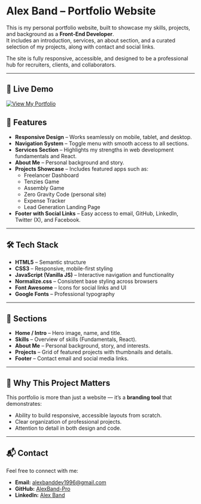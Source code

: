 # Alex Band – Portfolio Website

This is my personal portfolio website, built to showcase my skills, projects, and background as a **Front-End Developer**.  
It includes an introduction, services, an about section, and a curated selection of my projects, along with contact and social links.  

The site is fully responsive, accessible, and designed to be a professional hub for recruiters, clients, and collaborators.

---

## 🔗 Live Demo

[![View My Portfolio](https://github.com/user-attachments/assets/5fafcd88-79e8-4d39-a6bd-093cb7f1e4c1)](https://zerogravitycode.netlify.app/)


## 🚀 Features

- **Responsive Design** – Works seamlessly on mobile, tablet, and desktop.  
- **Navigation System** – Toggle menu with smooth access to all sections.  
- **Services Section** – Highlights my strengths in web development fundamentals and React.  
- **About Me** – Personal background and story.  
- **Projects Showcase** – Includes featured apps such as:
  - Freelancer Dashboard  
  - Tenzies Game  
  - Assembly Game  
  - Zero Gravity Code (personal site)  
  - Expense Tracker  
  - Lead Generation Landing Page  
- **Footer with Social Links** – Easy access to email, GitHub, LinkedIn, Twitter (X), and Facebook.  

---

## 🛠 Tech Stack

- **HTML5** – Semantic structure  
- **CSS3** – Responsive, mobile-first styling  
- **JavaScript (Vanilla JS)** – Interactive navigation and functionality  
- **Normalize.css** – Consistent base styling across browsers  
- **Font Awesome** – Icons for social links and UI  
- **Google Fonts** – Professional typography  

---

## 📂 Sections

- **Home / Intro** – Hero image, name, and title.  
- **Skills** – Overview of skills (Fundamentals, React).  
- **About Me** – Personal background, story, and interests.  
- **Projects** – Grid of featured projects with thumbnails and details.  
- **Footer** – Contact email and social media links.  

---

## 🌟 Why This Project Matters

This portfolio is more than just a website — it’s a **branding tool** that demonstrates:  

- Ability to build responsive, accessible layouts from scratch.  
- Clear organization of professional projects.  
- Attention to detail in both design and code.  

---

## 📬 Contact

Feel free to connect with me:  
- **Email:** alexbanddev1996@gmail.com
- **GitHub:** [AlexBand-Pro](https://github.com/AlexBand-Pro)  
- **LinkedIn:** [Alex Band](https://www.linkedin.com/in/alex-band-1985aa346/)  
